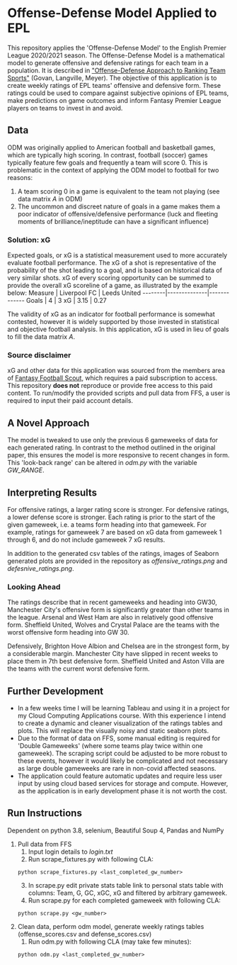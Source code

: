 # Offense-Defense Model Applied to EPL
This repository applies the 'Offense-Defense Model' to the English Premier League 2020/2021 season. The Offense-Defense Model is a mathematical model to generate offensive and defensive ratings for each team in a population. It is described in ["Offense-Defense Approach to Ranking
Team Sports"](http://citeseerx.ist.psu.edu/viewdoc/download?doi=10.1.1.141.5694&rep=rep1&type=pdf) (Govan, Langville, Meyer). 
The objective of this application is to create weekly ratings of EPL teams' offensive and defensive form. 
These ratings could be used to compare against subjective opinions of EPL teams, make predictions on game outcomes and inform Fantasy Premier League players on teams to invest in and avoid.

## Data
ODM was originally applied to American football and basketball games, which are typically high scoring. 
In contrast, football (soccer) games typically feature few goals and frequently a team will score 0. This is problematic in the context of applying the ODM model to football for two reasons:
1. A team scoring 0 in a game is equivalent to the team not playing (see data matrix *A* in ODM)
2. The uncommon and discreet nature of goals in a game makes them a poor indicator of offensive/defensive performance (luck and fleeting moments of brilliance/ineptitude can have a significant influence)

### Solution: xG
Expected goals, or xG is a statistical measurement used to more accurately evaluate football performance. 
The xG of a shot is representative of the probability of the shot leading to a goal, and is based on historical data of very similar shots. 
xG of every scoring opportunity can be summed to provide the overall xG scoreline of a game, as illustrated by the example below:
Measure | Liverpool FC | Leeds United
--------|--------------|-------------
Goals | 4 | 3
xG | 3.15 | 0.27

The validity of xG as an indicator for football performance is somewhat contested, however it is widely supported by those invested in statistical and objective football analysis. In this application, xG is used in lieu of goals to fill the data matrix *A*.

### Source disclaimer
xG and other data for this application was sourced from the members area of [Fantasy Football Scout](https://www.fantasyfootballscout.co.uk/), which requires a paid subscription to access.
This repository **does not** reproduce or provide free access to this paid content. To run/modify the provided scripts and pull data from FFS, a user is required to input their paid account details.

## A Novel Approach
The model is tweaked to use only the previous 6 gameweeks of data for each generated rating.
In contrast to the method outlined in the original paper, this ensures the model is more responsive to recent changes in form.
This 'look-back range' can be altered in *odm.py* with the variable *GW_RANGE*.

## Interpreting Results
For offensive ratings, a larger rating score is stronger. For defensive ratings, a lower defense score is stronger. Each rating is prior to the start of the given gameweek, i.e. a teams form heading into that gameweek.
For example, ratings for gameweek 7 are based on xG data from gameweek 1 through 6, and do not include gameweek 7 xG results.

In addition to the generated csv tables of the ratings, images of Seaborn generated plots are provided in the repository as *offensive_ratings.png* and *defesnive_ratings.png*.

### Looking Ahead
The ratings describe that in recent gameweeks and heading into GW30, Manchester City's offensive form is significantly greater than other teams in the league. Arsenal and West Ham are also in relatively good offensive form. Sheffield United, Wolves and Crystal Palace are the teams with the worst offensive form heading into GW 30.

Defensively, Brighton Hove Albion and Chelsea are in the strongest form, by a considerable margin. Manchester City have slipped in recent weeks to place them in 7th best defensive form. Sheffield United and Aston Villa are the teams with the current worst defensive form.

## Further Development
* In a few weeks time I will be learning Tableau and using it in a project for my Cloud Computing Applications course. With this experience I intend to create a dynamic and cleaner visualization of the ratings tables and plots. This will replace the visually noisy and static seaborn plots.
* Due to the format of data on FFS, some manual editing is required for 'Double Gameweeks' (where some teams play twice within one gameweek). The scraping script could be adjusted to be more robust to these events, however it would likely be complicated and not necessary as large double gameweeks are rare in non-covid affected seasons.
* The application could feature automatic updates and require less user input by using cloud based services for storage and compute. However, as the application is in early development phase it is not worth the cost.

## Run Instructions
Dependent on python 3.8, selenium, Beautiful Soup 4, Pandas and NumPy
1. Pull data from FFS
    1. Input login details to *login.txt*
    2. Run scrape_fixtures.py with following CLA:
    ```
    python scrape_fixtures.py <last_completed_gw_number>
    ```
    3. In scrape.py edit private stats table link to personal stats table with columns: Team, G, GC, xGC, xG and filtered by arbitrary gameweek.
    4. Run scrape.py for each completed gameweek with following CLA:
    ```
    python scrape.py <gw_number>
    ```
 2. Clean data, perform odm model, generate weekly ratings tables (offense_scores.csv and defense_scores.csv)
    1. Run odm.py with following CLA (may take few minutes):
    ```
    python odm.py <last_completed_gw_number>
    ```
 
